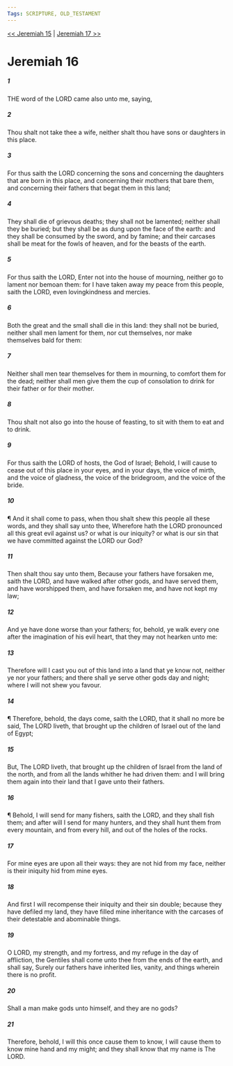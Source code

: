 ```yaml
---
Tags: SCRIPTURE, OLD_TESTAMENT
---
```


[<< Jeremiah 15](OLD_TESTAMENT/24_Jeremiah/Jeremiah_15.md) | [Jeremiah 17 >>](OLD_TESTAMENT/24_Jeremiah/Jeremiah_17.md)

# Jeremiah 16

##### 1
 THE word of the LORD came also unto me, saying,
##### 2
 Thou shalt not take thee a wife, neither shalt thou have sons or daughters in this place.
##### 3
 For thus saith the LORD concerning the sons and concerning the daughters that are born in this place, and concerning their mothers that bare them, and concerning their fathers that begat them in this land;
##### 4
 They shall die of grievous deaths; they shall not be lamented; neither shall they be buried; but they shall be as dung upon the face of the earth: and they shall be consumed by the sword, and by famine; and their carcases shall be meat for the fowls of heaven, and for the beasts of the earth.
##### 5
 For thus saith the LORD, Enter not into the house of mourning, neither go to lament nor bemoan them: for I have taken away my peace from this people, saith the LORD, even lovingkindness and mercies.
##### 6
 Both the great and the small shall die in this land: they shall not be buried, neither shall men lament for them, nor cut themselves, nor make themselves bald for them:
##### 7
 Neither shall men tear themselves for them in mourning, to comfort them for the dead; neither shall men give them the cup of consolation to drink for their father or for their mother.
##### 8
 Thou shalt not also go into the house of feasting, to sit with them to eat and to drink.
##### 9
 For thus saith the LORD of hosts, the God of Israel; Behold, I will cause to cease out of this place in your eyes, and in your days, the voice of mirth, and the voice of gladness, the voice of the bridegroom, and the voice of the bride.
##### 10
 ¶ And it shall come to pass, when thou shalt shew this people all these words, and they shall say unto thee, Wherefore hath the LORD pronounced all this great evil against us?  or what is our iniquity?  or what is our sin that we have committed against the LORD our God?
##### 11
 Then shalt thou say unto them, Because your fathers have forsaken me, saith the LORD, and have walked after other gods, and have served them, and have worshipped them, and have forsaken me, and have not kept my law;
##### 12
 And ye have done worse than your fathers; for, behold, ye walk every one after the imagination of his evil heart, that they may not hearken unto me:
##### 13
 Therefore will I cast you out of this land into a land that ye know not, neither ye nor your fathers; and there shall ye serve other gods day and night; where I will not shew you favour.
##### 14
 ¶ Therefore, behold, the days come, saith the LORD, that it shall no more be said, The LORD liveth, that brought up the children of Israel out of the land of Egypt;
##### 15
 But, The LORD liveth, that brought up the children of Israel from the land of the north, and from all the lands whither he had driven them: and I will bring them again into their land that I gave unto their fathers.
##### 16
 ¶ Behold, I will send for many fishers, saith the LORD, and they shall fish them; and after will I send for many hunters, and they shall hunt them from every mountain, and from every hill, and out of the holes of the rocks.
##### 17
 For mine eyes are upon all their ways: they are not hid from my face, neither is their iniquity hid from mine eyes.
##### 18
 And first I will recompense their iniquity and their sin double; because they have defiled my land, they have filled mine inheritance with the carcases of their detestable and abominable things.
##### 19
 O LORD, my strength, and my fortress, and my refuge in the day of affliction, the Gentiles shall come unto thee from the ends of the earth, and shall say, Surely our fathers have inherited lies, vanity, and things wherein there is no profit.
##### 20
 Shall a man make gods unto himself, and they are no gods?
##### 21
 Therefore, behold, I will this once cause them to know, I will cause them to know mine hand and my might; and they shall know that my name is The LORD.
